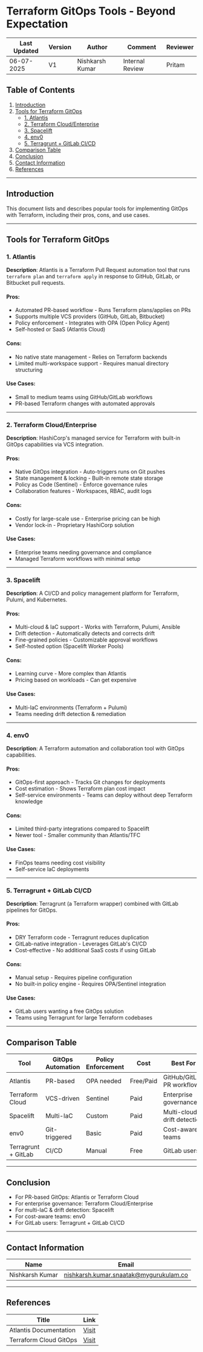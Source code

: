 # Terraform GitOps Tools - Beyond Expectation

| Last Updated | Version | Author          | Comment         | Reviewer |
|--------------|---------|-----------------|-----------------|----------|
|  06-07-2025  | V1      | Nishkarsh Kumar | Internal Review | Pritam   |

## Table of Contents
1. [Introduction](#introduction)
2. [Tools for Terraform GitOps](#tools-for-terraform-gitops)
   - [1. Atlantis](#1-atlantis)
   - [2. Terraform Cloud/Enterprise](#2-terraform-cloudenterprise)
   - [3. Spacelift](#3-spacelift)
   - [4. env0](#4-env0)
   - [5. Terragrunt + GitLab CI/CD](#5-terragrunt--gitlab-cicd)
3. [Comparison Table](#comparison-table)
4. [Conclusion](#conclusion)
5. [Contact Information](#contact-information)
6. [References](#references)

---

## Introduction
This document lists and describes popular tools for implementing GitOps with Terraform, including their pros, cons, and use cases.

---

## Tools for Terraform GitOps

### 1. Atlantis
**Description**: Atlantis is a Terraform Pull Request automation tool that runs `terraform plan` and `terraform apply` in response to GitHub, GitLab, or Bitbucket pull requests.

#### Pros:
- Automated PR-based workflow - Runs Terraform plans/applies on PRs
- Supports multiple VCS providers (GitHub, GitLab, Bitbucket)
- Policy enforcement - Integrates with OPA (Open Policy Agent)
- Self-hosted or SaaS (Atlantis Cloud)

#### Cons:
- No native state management - Relies on Terraform backends
- Limited multi-workspace support - Requires manual directory structuring

#### Use Cases:
- Small to medium teams using GitHub/GitLab workflows
- PR-based Terraform changes with automated approvals

---

### 2. Terraform Cloud/Enterprise
**Description**: HashiCorp's managed service for Terraform with built-in GitOps capabilities via VCS integration.

#### Pros:
- Native GitOps integration - Auto-triggers runs on Git pushes
- State management & locking - Built-in remote state storage
- Policy as Code (Sentinel) - Enforce governance rules
- Collaboration features - Workspaces, RBAC, audit logs

#### Cons:
- Costly for large-scale use - Enterprise pricing can be high
- Vendor lock-in - Proprietary HashiCorp solution

#### Use Cases:
- Enterprise teams needing governance and compliance
- Managed Terraform workflows with minimal setup

---

### 3. Spacelift
**Description**: A CI/CD and policy management platform for Terraform, Pulumi, and Kubernetes.

#### Pros:
- Multi-cloud & IaC support - Works with Terraform, Pulumi, Ansible
- Drift detection - Automatically detects and corrects drift
- Fine-grained policies - Customizable approval workflows
- Self-hosted option (Spacelift Worker Pools)

#### Cons:
- Learning curve - More complex than Atlantis
- Pricing based on workloads - Can get expensive

#### Use Cases:
- Multi-IaC environments (Terraform + Pulumi)
- Teams needing drift detection & remediation

---

### 4. env0
**Description**: A Terraform automation and collaboration tool with GitOps capabilities.

#### Pros:
- GitOps-first approach - Tracks Git changes for deployments
- Cost estimation - Shows Terraform plan cost impact
- Self-service environments - Teams can deploy without deep Terraform knowledge

#### Cons:
- Limited third-party integrations compared to Spacelift
- Newer tool - Smaller community than Atlantis/TFC

#### Use Cases:
- FinOps teams needing cost visibility
- Self-service IaC deployments

---

### 5. Terragrunt + GitLab CI/CD
**Description**: Terragrunt (a Terraform wrapper) combined with GitLab pipelines for GitOps.

#### Pros:
- DRY Terraform code - Terragrunt reduces duplication
- GitLab-native integration - Leverages GitLab's CI/CD
- Cost-effective - No additional SaaS costs if using GitLab

#### Cons:
- Manual setup - Requires pipeline configuration
- No built-in policy engine - Requires OPA/Sentinel integration

#### Use Cases:
- GitLab users wanting a free GitOps solution
- Teams using Terragrunt for large Terraform codebases

---

## Comparison Table

| Tool               | GitOps Automation | Policy Enforcement | Cost | Best For |
|--------------------|------------------|-------------------|------|----------|
| Atlantis       | PR-based    | OPA needed    | Free/Paid | GitHub/GitLab PR workflows |
| Terraform Cloud| VCS-driven  | Sentinel      | Paid | Enterprise governance |
| Spacelift      | Multi-IaC   | Custom        | Paid | Multi-cloud & drift detection |
| env0           | Git-triggered| Basic         | Paid | Cost-aware teams |
| Terragrunt + GitLab | CI/CD | Manual | Free | GitLab users |

---

## Conclusion
- For PR-based GitOps: Atlantis or Terraform Cloud
- For enterprise governance: Terraform Cloud/Enterprise
- For multi-IaC & drift detection: Spacelift
- For cost-aware teams: env0
- For GitLab users: Terragrunt + GitLab CI/CD

---

## Contact Information  
| **Name**    | **Email**                |
|-------------|--------------------------|
| Nishkarsh Kumar     | nishkarsh.kumar.snaatak@mygurukulam.co  |  

---

## References  

| Title                          | Link                                                                 |  
|--------------------------------|----------------------------------------------------------------------|  
| Atlantis Documentation       | [Visit](https://www.runatlantis.io/docs/) |  
| Terraform Cloud GitOps                  | [Visit](https://www.terraform.io/cloud-docs/run/gitops) |

